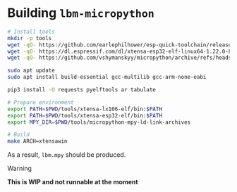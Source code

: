 # Building `lbm-micropython`

```sh
# Install tools
mkdir -p tools
wget -qO- https://github.com/earlephilhower/esp-quick-toolchain/releases/download/3.2.0-gcc10.3/x86_64-linux-gnu.xtensa-lx106-elf-c791b74.230224.tar.gz | tar xz -C ./tools
wget -qO- https://dl.espressif.com/dl/xtensa-esp32-elf-linux64-1.22.0-80-g6c4433a-5.2.0.tar.gz | tar xz -C ./tools
wget -qO- https://github.com/vshymanskyy/micropython/archive/refs/heads/mpy-ld-link-archives.tar.gz | tar xz -C ./tools

sudo apt update
sudo apt install build-essential gcc-multilib gcc-arm-none-eabi

pip3 install -U requests pyelftools ar tabulate

# Prepare environment
export PATH=$PWD/tools/xtensa-lx106-elf/bin:$PATH
export PATH=$PWD/tools/xtensa-esp32-elf/bin:$PATH
export MPY_DIR=$PWD/tools/micropython-mpy-ld-link-archives

# Build
make ARCH=xtensawin
```

As a result, `lbm.mpy` should be produced.

> [!WARNING]
> **This is WIP and not runnable at the moment**

